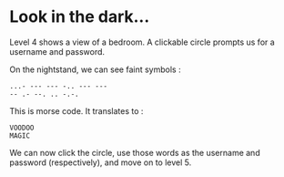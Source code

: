 # Look in the dark...

Level 4 shows a view of a bedroom. A clickable circle prompts us for a username and password.

On the nightstand, we can see faint symbols :

```
...- --- --- -.. --- ---
-- .- --. .. -.-.
```

This is morse code. It translates to :

```
VOODOO
MAGIC
```

We can now click the circle, use those words as the username and password (respectively), and move on to level 5.